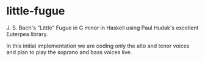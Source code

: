 # little-fugue

J. S. Bach's "Little" Fugue in G minor in Haskell using Paul Hudak's excellent Euterpea library.

In this initial implementation we are coding only the alto and tenor voices and plan to play the soprano and bass voices live.
